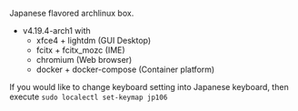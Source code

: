 Japanese flavored archlinux box.

- v4.19.4-arch1 with
  - xfce4 + lightdm (GUI Desktop)
  - fcitx + fcitx_mozc (IME)
  - chromium (Web browser)
  - docker + docker-compose (Container platform)

If you would like to change keyboard setting into Japanese keyboard, then execute `sudo localectl set-keymap jp106`


